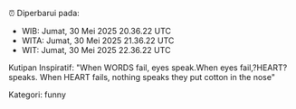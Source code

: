 ⏰ Diperbarui pada:
- WIB: Jumat, 30 Mei 2025 20.36.22 UTC
- WITA: Jumat, 30 Mei 2025 21.36.22 UTC
- WIT: Jumat, 30 Mei 2025 22.36.22 UTC

Kutipan Inspiratif:
"When WORDS fail, eyes speak.When eyes fail,?HEART? speaks. When HEART fails, nothing speaks they put cotton in the nose"


Kategori: funny

